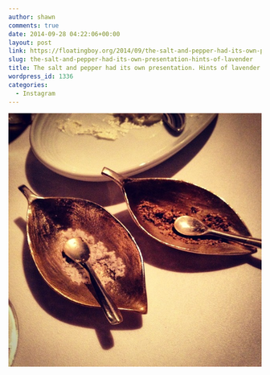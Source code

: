```yaml
---
author: shawn
comments: true
date: 2014-09-28 04:22:06+00:00
layout: post
link: https://floatingboy.org/2014/09/the-salt-and-pepper-had-its-own-presentation-hints-of-lavender/
slug: the-salt-and-pepper-had-its-own-presentation-hints-of-lavender
title: The salt and pepper had its own presentation. Hints of lavender.
wordpress_id: 1336
categories:
  - Instagram
---
```


[![The salt and pepper had its own presentation. Hints of lavender.](/assets/media/2014/09/10691672_808171565871841_432548097_n.jpg)](/assets/media/2014/09/10691672_808171565871841_432548097_n.jpg)
